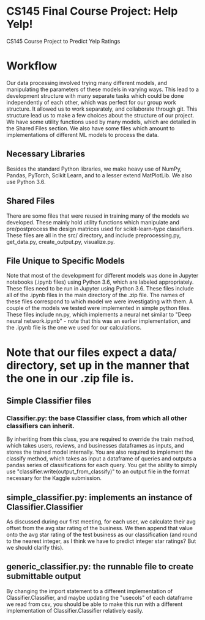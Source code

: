 # CS145 Final Course Project: Help Yelp!
CS145 Course Project to Predict Yelp Ratings

# Workflow

Our data processing involved trying many different models, and manipulating the parameters of these models in varying ways. This lead to a development structure with many separate tasks which could be done independently of each other, which was perfect for our group work structure. It allowed us to work separately, and collaborate through git. This structure lead us to make a few choices about the structure of our project. We have some utility functions used by many models, which are detailed in the Shared Files section. We also have some files which amount to implementations of different ML models to process the data.

## Necessary Libraries
Besides the standard Python libraries, we make heavy use of NumPy, Pandas, PyTorch, Scikit Learn, and to a lesser extend MatPlotLib. We also use Python 3.6. 

## Shared Files
There are some files that were reused in training many of the models we developed. These mainly hold utility functions which manipulate and pre/postprocess the design matrices used for scikit-learn-type classifiers. These files are all in the src/ directory, and include preprocessing.py, get_data.py, create_output.py, visualize.py.

## File Unique to Specific Models
Note that most of the development for different models was done in Jupyter notebooks (.ipynb files) using Python 3.6, which are labeled appropriately. These files need to be run in Jupyter using Python 3.6. These files include all of the .ipynb files in the main directory of the .zip file. The names of these files correspond to which model we were investigating with them.
A couple of the models we tested were implemented in simple python files. These files include nn.py, which implements a neural net similar to "Deep neural network.ipynb" - note that this was an earlier implementation, and the .ipynb file is the one we used for our calculations. 

# Note that our files expect a data/ directory, set up in the manner that the one in our .zip file is.

## Simple Classifier files
### Classifier.py: the base Classifier class, from which all other classifiers can inherit. 
By inheriting from this class, you are required to override the train method, which takes users, reviews, and businesses dataframes as inputs, and stores the trained model internally. You are also required to implement the classify method, which takes as input a dataframe of queries and outputs a pandas series of classifications for each query. You get the ability to simply use "classifier.write(output_from_classify)" to an output file in the format necessary for the Kaggle submission.

## simple_classifier.py: implements an instance of Classifier.Classifier
As discussed during our first meeting, for each user, we calculate their avg offset from the avg star rating of the business. We then append that value onto the avg star rating of the test business as our classification (and round to the nearest integer, as I think we have to predict integer star ratings? But we should clarify this).

## generic_classifier.py: the runnable file to create submittable output
By changing the import statement to a different implementation of Classifier.Classifier, and maybe updating the "usecols" of each dataframe we read from csv, you should be able to make this run with a different implementation of Classifier.Classifier relatively easily.
